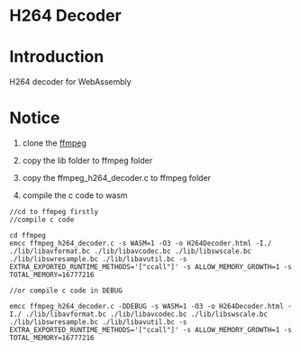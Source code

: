H264 Decoder
==============

# Introduction
H264 decoder for WebAssembly

# Notice
1. clone the [ffmpeg](https://github.com/FFmpeg/FFmpeg)

2. copy the lib folder to ffmpeg folder

3. copy the ffmpeg_h264_decoder.c to ffmpeg folder

4. compile the c code to wasm
```
//cd to ffmpeg firstly
//compile c code

cd ffmpeg
emcc ffmpeg_h264_decoder.c -s WASM=1 -O3 -o H264Decoder.html -I./ ./lib/libavformat.bc ./lib/libavcodec.bc ./lib/libswscale.bc ./lib/libswresample.bc ./lib/libavutil.bc -s EXTRA_EXPORTED_RUNTIME_METHODS='["ccall"]' -s ALLOW_MEMORY_GROWTH=1 -s TOTAL_MEMORY=16777216

//or compile c code in DEBUG

emcc ffmpeg_h264_decoder.c -DDEBUG -s WASM=1 -O3 -o H264Decoder.html -I./ ./lib/libavformat.bc ./lib/libavcodec.bc ./lib/libswscale.bc ./lib/libswresample.bc ./lib/libavutil.bc -s EXTRA_EXPORTED_RUNTIME_METHODS='["ccall"]' -s ALLOW_MEMORY_GROWTH=1 -s TOTAL_MEMORY=16777216
```